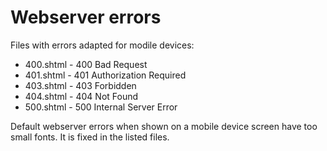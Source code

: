 # Webserver errors

Files with errors adapted for modile devices:

- 400.shtml - 400 Bad Request
- 401.shtml - 401 Authorization Required
- 403.shtml - 403 Forbidden
- 404.shtml - 404 Not Found
- 500.shtml - 500 Internal Server Error

Default webserver errors when shown on a mobile device screen have too small fonts.
It is fixed in the listed files.
